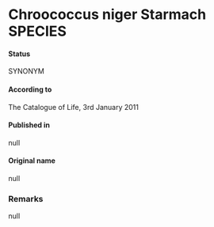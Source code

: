 # Chroococcus niger Starmach SPECIES

#### Status
SYNONYM

#### According to
The Catalogue of Life, 3rd January 2011

#### Published in
null

#### Original name
null

### Remarks
null